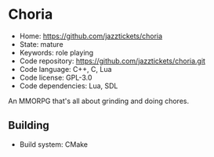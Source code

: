 # Choria

- Home: https://github.com/jazztickets/choria
- State: mature
- Keywords: role playing
- Code repository: https://github.com/jazztickets/choria.git
- Code language: C++, C, Lua
- Code license: GPL-3.0
- Code dependencies: Lua, SDL

An MMORPG that's all about grinding and doing chores.

## Building

- Build system: CMake
